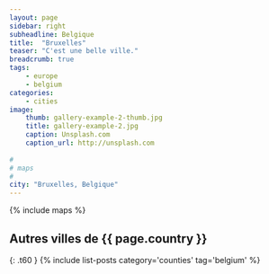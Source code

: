 ```yaml
---
layout: page
sidebar: right
subheadline: Belgique
title:  "Bruxelles"
teaser: "C'est une belle ville."
breadcrumb: true
tags:
    - europe
    - belgium
categories:
    - cities
image:
    thumb: gallery-example-2-thumb.jpg
    title: gallery-example-2.jpg
    caption: Unsplash.com
    caption_url: http://unsplash.com
    
#
# maps
#
city: "Bruxelles, Belgique"
---
```


{% include maps %}

## Autres villes de {{ page.country }}
{: .t60 }
{% include list-posts category='counties' tag='belgium' %}
